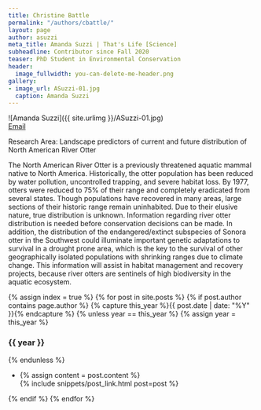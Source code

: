 ```yaml
---
title: Christine Battle
permalink: "/authors/cbattle/"
layout: page
author: asuzzi
meta_title: Amanda Suzzi | That's Life [Science]
subheadline: Contributor since Fall 2020
teaser: PhD Student in Environmental Conservation
header:
  image_fullwidth: you-can-delete-me-header.png
gallery:
- image_url: ASuzzi-01.jpg
  caption: Amanda Suzzi
---
```


![Amanda Suzzi]({{ site.urlimg }}/ASuzzi-01.jpg)<br>
[Email](mailto:asuzzi@umass.edu)

Research Area: Landscape predictors of current and future distribution of North American River Otter

The North American River Otter is a previously threatened aquatic mammal native to North America. Historically, the otter population has been reduced by water pollution, uncontrolled trapping, and severe habitat loss. By 1977, otters were reduced to 75% of their range and completely eradicated from several states. Though populations have recovered in many areas, large sections of their historic range remain uninhabited. Due to their elusive nature, true distribution is unknown. Information regarding river otter distribution is needed before conservation decisions can be made. In addition, the distribution of the endangered/extinct subspecies of Sonora otter in the Southwest could illuminate important genetic adaptations to survival in a drought prone area, which is the key to the survival of other geographically isolated populations with shrinking ranges due to climate change. This information will assist in habitat management and recovery projects, because river otters are sentinels of high biodiversity in the aquatic ecosystem.

{% assign index = true %}
{% for post in site.posts %}
{% if post.author contains page.author %}
{% capture this_year %}{{ post.date | date: "%Y" }}{% endcapture %}
{% unless year == this_year %}
{% assign year = this_year %}
<h3>{{ year }}</h3>
{% endunless %}
<ul style="list-style-type:disc">
 <li> 
 {% assign content = post.content %} 
 <article>
 {% include snippets/post_link.html post=post %}
 </article>
 </li>
</ul>
{% endif %}
{% endfor %}
